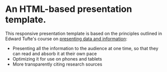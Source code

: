 # An HTML-based presentation template.

This responsive presentation template is based on the principles outlined in Edward Tufte's course on [presenting data and information](http://www.edwardtufte.com/tufte/courses):

* Presenting all the information to the audience at one time, so that they can read and absorb it at their own pace
* Optimizing it for use on phones and tablets
* More transparently citing research sources

